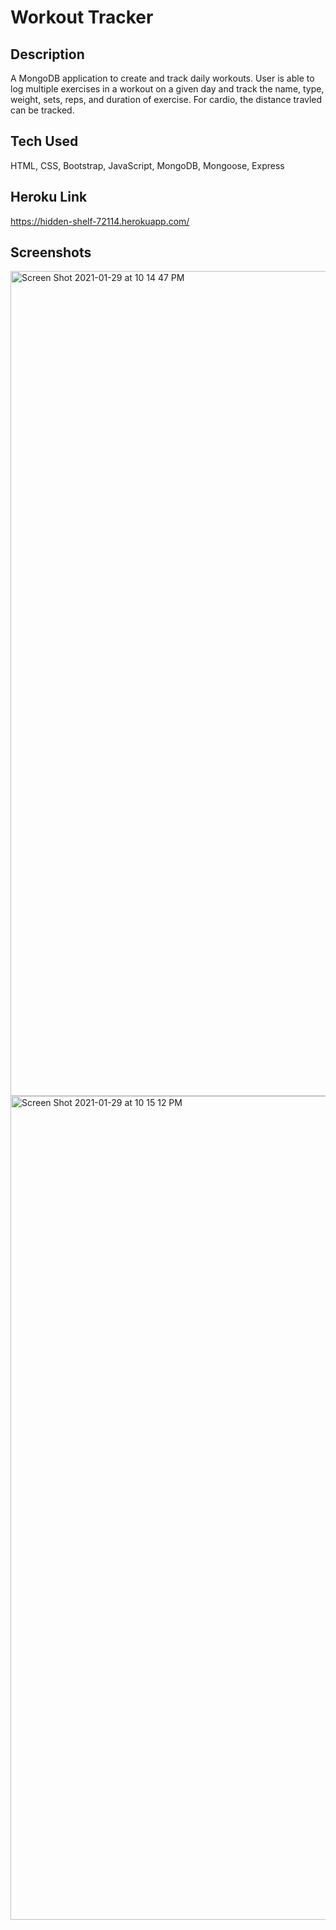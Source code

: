 # Workout Tracker

## Description

A MongoDB application to create and track daily workouts. User is able to log multiple exercises in a workout on a given day and track the name, type, weight, sets, reps, and duration of exercise. For cardio, the distance travled can be tracked.

## Tech Used

HTML, CSS, Bootstrap, JavaScript, MongoDB, Mongoose, Express

## Heroku Link

https://hidden-shelf-72114.herokuapp.com/

## Screenshots

<img width="1320" alt="Screen Shot 2021-01-29 at 10 14 47 PM" src="https://user-images.githubusercontent.com/70185995/106345644-b4493f80-627f-11eb-88d1-71e7f7dbfa0d.png">
<img width="1318" alt="Screen Shot 2021-01-29 at 10 15 12 PM" src="https://user-images.githubusercontent.com/70185995/106345645-b4e1d600-627f-11eb-84f1-21ed8f077953.png">
